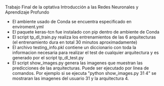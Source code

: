 Trabajo Final de la optativa Introducción a las Redes Neuronales y Aprendizaje Profundo

- El ambiente usado de Conda se encuentra especificado en enviroment.yml
- El paquete keras-tcn fue instalado con pip dentro de ambiente de Conda
- El script tp_dl_train.py realiza los entrenamientos de las 6 arquitecturas (el entrenamiento dura en total 30 minutos aproximadamente)
- El archivo testing_info.pkl contiene un diccionario con toda la informacion necesaria para realizar el test de cualquier arquitectura y es generado por el script tp_dl_test.py
- El script show_images.py genera las imagenes que muestran las predicciones de las arquitecturas. Puede ser ejecutado por linea de comandos. Por ejemplo si se ejecuta "python show_images.py 31 4" se mostraran las imagenes del usuario 31 y la arquitectura 4.
